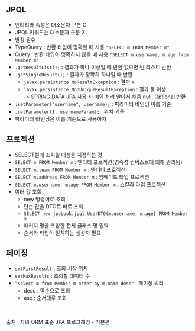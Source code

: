 ## JPQL  
* 엔티티와 속성은 대소문자 구분 O 
* JPQL 키워드는 대소문자 구분 X  
* 별칭 필수   
* TypeQuery : 반환 타입이 명확할 때 사용  ```"SELECT m FROM Member m"```  
* Query : 반환 타입이 명확하지 않을 때 사용 ```"SELECT m.username, m.age from Member m"```  
* ```.getResultList();``` : 결과가 하나 이상일 때 반환 없으면 빈 리스트 반환  
* ```.getSingleResult();``` : 결과가 정확히 하나일 때 반환  
  * ```javax.persistence.NoResultException``` : 결과 x  
  * ```javax.persistence.NonUniqueResultException``` : 결과 둘 이상  
  -> SPRING DATA JPA 사용 시 예외 처리 알아서 해줌 null, Optional 반환  
* ```.setParameter("username", username);``` : 파라미터 바인딩 이름 기준  
* ```.setParameter(1, usernameParam);``` : 위치 기준  
* 파라미터 바인딩은 이름 기준으로 사용하자  

## 프로젝션  
* SELECT절에 조회할 대상을 지정하는 것  
* ```SELECT m FROM Member m``` : 엔티티 프로젝션(영속성 컨텍스트에 의해 관리됨)  
* ```SELECT m.team FROM Member m``` : 엔티티 프로젝션  
* ```SELECT m.address FROM Member m``` : 임베디드 타입 프로젝션   
* ```SELECT m.username, m.age FROM Member m``` : 스칼라 타입 프로젝션  
* 여러 값 조회  
  * new 명령어로 조회  
  * 단순 값을 DTO로 바로 조회  
  * ```SELECT new jpabook.jpql.UserDTO(m.username, m.age) FROM Member m``` 
  * 패키지 명을 포함한 전체 클래스 명 입력  
  * 순서와 타입이 일치하는 생성자 필요  

## 페이징  
* ```setFirstResult``` : 조회 시작 위치  
* ```setMaxResults``` : 조회할 데이터 수  
* ```"select m from Member m order by m.name desc"``` : 페이징 쿼리    
  * desc : 역순으로 조회  
  * asc : 순서대로 조회  

</br>

출처 : 자바 ORM 표준 JPA 프로그래밍 - 기본편
 



